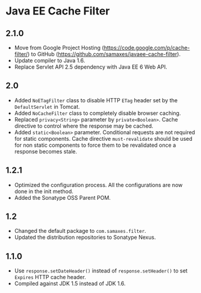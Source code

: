 # Java EE Cache Filter

## 2.1.0

* Move from Google Project Hosting (https://code.google.com/p/cache-filter/) to GitHub (https://github.com/samaxes/javaee-cache-filter).
* Update compiler to Java 1.6.
* Replace Servlet API 2.5 dependency with Java EE 6 Web API.

## 2.0

* Added `NoETagFilter` class to disable HTTP `ETag` header set by the `DefaultServlet` in Tomcat.
* Added `NoCacheFilter` class to completely disable browser caching.
* Replaced `privacy<String>` parameter by `private<Boolean>`. Cache directive to control where the response may be cached.
* Added `static<Boolean>` parameter. Conditional requests are not required for static components.
  Cache directive `must-revalidate` should be used for non static components to force them to be revalidated once a response becomes stale.

## 1.2.1

* Optimized the configuration process. All the configurations are now done in the init method.
* Added the Sonatype OSS Parent POM.

## 1.2

* Changed the default package to `com.samaxes.filter`.
* Updated the distribution repositories to Sonatype Nexus.

## 1.1.0

* Use `response.setDateHeader()` instead of `response.setHeader()` to set `Expires` HTTP cache header.
* Compiled against JDK 1.5 instead of JDK 1.6.
